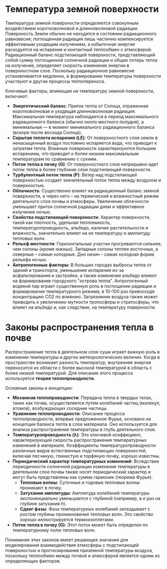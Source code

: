 # Температура земной поверхности

Температура земной поверхности определяется совокупным воздействием коротковолновой и длинноволновой радиации. Поверхность Земли обычно не находится в состоянии радиационного равновесия; поглощенная радиация лишь частично компенсируется эффективным уходящим излучением, а избыточная энергия расходуется на испарение и контактный теплообмен с атмосферой. Радиационный баланс подстилающей поверхности, представляющий собой сумму поглощенной солнечной радиации и общих потерь тепла на излучение, определяет скорость изменения энергии в поверхностном слое. Поскольку радиационное равновесие устанавливается медленно, в формировании температуры поверхности участвуют и другие процессы теплопереноса.

Ключевые факторы, влияющие на температуру земной поверхности, включают:

* **Энергетический баланс**: Приток тепла от Солнца, отраженная коротковолновая и уходящая длинноволновая радиация. Максимальная температура наблюдается в период максимального радиационного баланса (обычно около местного полудня), а минимальная — в момент минимального радиационного баланса (вскоре после восхода Солнца).
* **Скрытая теплота испарения (LE)**: От поверхностного слоя земли в ненасыщенный воздух постоянно испаряется вода, что приводит к затратам тепла. Влажные поверхности характеризуются большим испарением, что приводит к более низким максимальным температурам по сравнению с сухими.
* **Поток тепла в почву (G)**: От поверхностного слоя непрерывно идет поток тепла в более глубокие слои подстилающей поверхности.
* **Турбулентный поток тепла (P)**: Ветер над подстилающей поверхностью создает значительный поток тепла между воздухом и поверхностью.
* **Облачность**: Существенно влияет на радиационный баланс земной поверхности, а через него – на термический и влажностный режим деятельного слоя почвы и атмосферы. Увеличение облачности уменьшает приток солнечной радиации днем и эффективное излучение ночью.
* **Свойства подстилающей поверхности**: Характер поверхности, такой как плотность, удельная теплоемкость, температуропроводность, альбедо, наличие растительности и влажность, значительно влияет на ее температуру и амплитуду тепловых волн.
* **Рельеф местности**: Горизонтальные участки прогреваются сильнее, чем склоны (кроме южных). Западные склоны теплее восточных, а северные – самые холодные. Дно низин – самая холодная форма рельефа ночью.
* **Антропогенные факторы**: В больших городах выбросы тепла от зданий и транспорта, уменьшение испарения из-за асфальтирования и застройки, а также изменения альбедо влияют на формирование городского "острова тепла". Антропогенный водяной пар играет существенную роль в поглощении радиации и формировании температурного режима, в 10–100 раз превосходя концентрацию CO2 по влиянию. Загрязнение воздуха также может приводить к увеличению мутности тропосферы и стратосферы, что влияет на альбедо и, как следствие, на температуру поверхности.

# Законы распространения тепла в почве

Распространение тепла в деятельном слое суши играет важную роль в изменении температуры и других метеорологических величин. Когда в пространстве возникает разность температур, внутренняя энергия переносится из области с более высокой температурой в область с более низкой температурой. Для описания этого процесса используется **теория теплопроводности**.

Основные законы и концепции:

* **Механизм теплопроводности**: Передача тепла в твердых телах, таких как почва, осуществляется путем колебаний частиц (молекул, атомов), возбуждающих соседние частицы.
* **Уравнение теплопроводности**: Описание процесса теплопроводности, впервые предложенное Фурье, основано на концепции баланса тепла в слое материала. Оно используется для анализа распространения температуры в глубь деятельного слоя.
* **Температуропроводность (λ)**: Это ключевой коэффициент, характеризующий скорость распространения температурных изменений в материале. Коэффициенты температуропроводности различных видов естественных подстилающих поверхностей, включая песчаную, глинистую и торфяную почву, хорошо известны.
* **Периодический характер температурных изменений**: Вследствие периодичности солнечной радиации изменения температуры в деятельном слое почвы также носят периодический характер и могут быть представлены как сумма гармоник (теорема Фурье).
  * **Тепловые волны**: Суточные и годовые тепловые волны проникают в почву.
  * **Затухание амплитуды**: Амплитуда колебаний температуры экспоненциально уменьшается с глубиной (например, в *e* раз на глубине затухания *h*).
  * **Сдвиг фазы**: Фаза температурных колебаний запаздывает с ростом глубины проникновения тепловых волн. Это свойство хорошо иллюстрируется термоизоплетами.
* **Поток тепла в почву (G)**: Этот поток может быть определен по температурному полю тепловых волн.

Понимание этих законов имеет решающее значение для моделирования взаимодействия атмосферы с подстилающей поверхностью и прогнозирования приземной температуры воздуха, поскольку теплообмен между почвой и атмосферой является одним из определяющих факторов.

